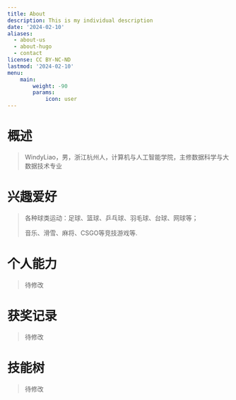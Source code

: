 ```yaml
---
title: About
description: This is my individual description
date: '2024-02-10'
aliases:
  - about-us
  - about-hugo
  - contact
license: CC BY-NC-ND
lastmod: '2024-02-10'
menu:
    main: 
        weight: -90
        params:
            icon: user
---
```


# 概述

> WindyLiao，男，浙江杭州人，计算机与人工智能学院，主修数据科学与大数据技术专业

# 兴趣爱好

> 各种球类运动：足球、篮球、乒乓球、羽毛球、台球、网球等；
>
> 音乐、滑雪、麻将、CSGO等竞技游戏等.

# 个人能力

> 待修改

#  获奖记录

> 待修改

# 技能树

> 待修改
